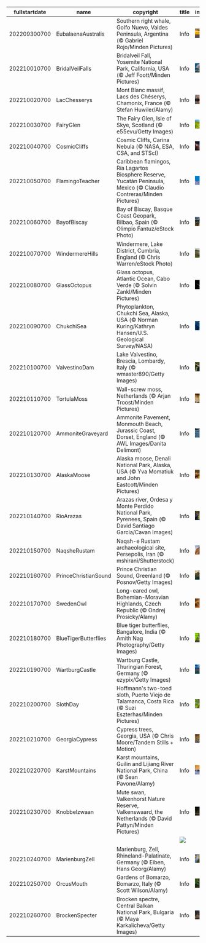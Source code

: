 |fullstartdate|name|copyright|title|image|
|--|--|--|--|--|
202209300700|EubalaenaAustralis|Southern right whale, Golfo Nuevo, Valdes Peninsula, Argentina (© Gabriel Rojo/Minden Pictures)|Info|![](/en-AU/2022/10/202209300700EubalaenaAustralis.jpg)|
202210010700|BridalVeilFalls|Bridalveil Fall, Yosemite National Park, California, USA (© Jeff Foott/Minden Pictures)|Info|![](/en-AU/2022/10/202210010700BridalVeilFalls.jpg)|
202210020700|LacChesserys|Mont Blanc massif, Lacs des Chéserys, Chamonix, France (© Stefan Huwiler/Alamy)|Info|![](/en-AU/2022/10/202210020700LacChesserys.jpg)|
202210030700|FairyGlen|The Fairy Glen, Isle of Skye, Scotland (© e55evu/Getty Images)|Info|![](/en-AU/2022/10/202210030700FairyGlen.jpg)|
202210040700|CosmicCliffs|Cosmic Cliffs, Carina Nebula (© NASA, ESA, CSA, and STScI)|Info|![](/en-AU/2022/10/202210040700CosmicCliffs.jpg)|
202210050700|FlamingoTeacher|Caribbean flamingos, Ría Lagartos Biosphere Reserve, Yucatán Peninsula, Mexico (© Claudio Contreras/Minden Pictures)|Info|![](/en-AU/2022/10/202210050700FlamingoTeacher.jpg)|
202210060700|BayofBiscay|Bay of Biscay, Basque Coast Geopark, Bilbao, Spain (© Olimpio Fantuz/eStock Photo)|Info|![](/en-AU/2022/10/202210060700BayofBiscay.jpg)|
202210070700|WindermereHills|Windermere, Lake District, Cumbria, England (© Chris Warren/eStock Photo)|Info|![](/en-AU/2022/10/202210070700WindermereHills.jpg)|
202210080700|GlassOctopus|Glass octopus, Atlantic Ocean, Cabo Verde (© Solvin Zankl/Minden Pictures)|Info|![](/en-AU/2022/10/202210080700GlassOctopus.jpg)|
202210090700|ChukchiSea|Phytoplankton, Chukchi Sea, Alaska, USA (© Norman Kuring/Kathryn Hansen/U.S. Geological Survey/NASA)|Info|![](/en-AU/2022/10/202210090700ChukchiSea.jpg)|
202210100700|ValvestinoDam|Lake Valvestino, Brescia, Lombardy, Italy (© wmaster890/Getty Images)|Info|![](/en-AU/2022/10/202210100700ValvestinoDam.jpg)|
202210110700|TortulaMoss|Wall-screw moss, Netherlands (© Arjan Troost/Minden Pictures)|Info|![](/en-AU/2022/10/202210110700TortulaMoss.jpg)|
202210120700|AmmoniteGraveyard|Ammonite Pavement, Monmouth Beach, Jurassic Coast, Dorset, England (© AWL Images/Danita Delimont)|Info|![](/en-AU/2022/10/202210120700AmmoniteGraveyard.jpg)|
202210130700|AlaskaMoose|Alaska moose, Denali National Park, Alaska, USA (© Yva Momatiuk and John Eastcott/Minden Pictures)|Info|![](/en-AU/2022/10/202210130700AlaskaMoose.jpg)|
202210140700|RioArazas|Arazas river, Ordesa y Monte Perdido National Park, Pyrenees, Spain (© David Santiago Garcia/Cavan Images)|Info|![](/en-AU/2022/10/202210140700RioArazas.jpg)|
202210150700|NaqsheRustam|Naqsh-e Rustam archaeological site, Persepolis, Iran (© mshirani/Shutterstock)|Info|![](/en-AU/2022/10/202210150700NaqsheRustam.jpg)|
202210160700|PrinceChristianSound|Prince Christian Sound, Greenland (© Posnov/Getty Images)|Info|![](/en-AU/2022/10/202210160700PrinceChristianSound.jpg)|
202210170700|SwedenOwl|Long-eared owl, Bohemian-Moravian Highlands, Czech Republic (© Ondrej Prosicky/Alamy)|Info|![](/en-AU/2022/10/202210170700SwedenOwl.jpg)|
202210180700|BlueTigerButterflies|Blue tiger butterflies, Bangalore, India (© Amith Nag Photography/Getty Images)|Info|![](/en-AU/2022/10/202210180700BlueTigerButterflies.jpg)|
202210190700|WartburgCastle|Wartburg Castle, Thuringian Forest, Germany (© ezypix/Getty Images)|Info|![](/en-AU/2022/10/202210190700WartburgCastle.jpg)|
202210200700|SlothDay|Hoffmann's two-toed sloth, Puerto Viejo de Talamanca, Costa Rica (© Suzi Eszterhas/Minden Pictures)|Info|![](/en-AU/2022/10/202210200700SlothDay.jpg)|
202210210700|GeorgiaCypress|Cypress trees, Georgia, USA (© Chris Moore/Tandem Stills + Motion)|Info|![](/en-AU/2022/10/202210210700GeorgiaCypress.jpg)|
202210220700|KarstMountains|Karst mountains, Guilin and Lijiang River National Park, China (© Sean Pavone/Alamy)|Info|![](/en-AU/2022/10/202210220700KarstMountains.jpg)|
202210230700|Knobbelzwaan|Mute swan, Valkenhorst Nature Reserve, Valkenswaard, the Netherlands (© David Pattyn/Minden Pictures)|Info|![](/en-AU/2022/10/202210230700Knobbelzwaan.jpg)|
||||![](/en-AU/2022/10/.jpg)|
202210240700|MarienburgZell|Marienburg, Zell, Rhineland-Palatinate, Germany (© Eiben, Hans Georg/Alamy)|Info|![](/en-AU/2022/10/202210240700MarienburgZell.jpg)|
202210250700|OrcusMouth|Gardens of Bomarzo, Bomarzo, Italy (© Scott Wilson/Alamy)|Info|![](/en-AU/2022/10/202210250700OrcusMouth.jpg)|
202210260700|BrockenSpecter|Brocken spectre, Central Balkan National Park, Bulgaria (© Maya Karkalicheva/Getty Images)|Info|![](/en-AU/2022/10/202210260700BrockenSpecter.jpg)|
